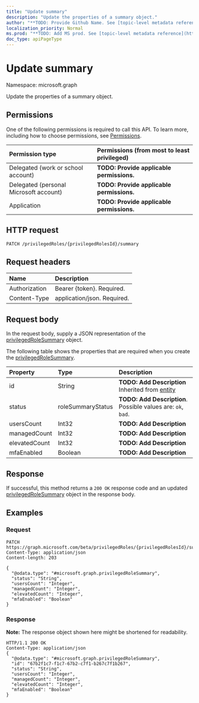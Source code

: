 ```yaml
---
title: "Update summary"
description: "Update the properties of a summary object."
author: "**TODO: Provide Github Name. See [topic-level metadata reference](https://msgo.azurewebsites.net/add/document/guidelines/metadata.html#topic-level-metadata)**"
localization_priority: Normal
ms.prod: "**TODO: Add MS prod. See [topic-level metadata reference](https://msgo.azurewebsites.net/add/document/guidelines/metadata.html#topic-level-metadata)**"
doc_type: apiPageType
---
```


# Update summary
Namespace: microsoft.graph

Update the properties of a summary object.

## Permissions
One of the following permissions is required to call this API. To learn more, including how to choose permissions, see [Permissions](/concepts/permissions-reference.md).

|Permission type|Permissions (from most to least privileged)|
|:---|:---|
|Delegated (work or school account)|**TODO: Provide applicable permissions.**|
|Delegated (personal Microsoft account)|**TODO: Provide applicable permissions.**|
|Application|**TODO: Provide applicable permissions.**|

## HTTP request

<!-- {
  "blockType": "ignored"
}
-->
``` http
PATCH /privilegedRoles/{privilegedRolesId}/summary
```

## Request headers
|Name|Description|
|:---|:---|
|Authorization|Bearer {token}. Required.|
|Content-Type|application/json. Required.|

## Request body
In the request body, supply a JSON representation of the [privilegedRoleSummary](../resources/privilegedrolesummary.md) object.

The following table shows the properties that are required when you create the [privilegedRoleSummary](../resources/privilegedrolesummary.md).

|Property|Type|Description|
|:---|:---|:---|
|id|String|**TODO: Add Description** Inherited from [entity](../resources/entity.md)|
|status|roleSummaryStatus|**TODO: Add Description**. Possible values are: `ok`, `bad`.|
|usersCount|Int32|**TODO: Add Description**|
|managedCount|Int32|**TODO: Add Description**|
|elevatedCount|Int32|**TODO: Add Description**|
|mfaEnabled|Boolean|**TODO: Add Description**|



## Response

If successful, this method returns a `200 OK` response code and an updated [privilegedRoleSummary](../resources/privilegedrolesummary.md) object in the response body.

## Examples

### Request
<!-- {
  "blockType": "request",
  "name": "update_summary"
}
-->
``` http
PATCH https://graph.microsoft.com/beta/privilegedRoles/{privilegedRolesId}/summary
Content-Type: application/json
Content-length: 203

{
  "@odata.type": "#microsoft.graph.privilegedRoleSummary",
  "status": "String",
  "usersCount": "Integer",
  "managedCount": "Integer",
  "elevatedCount": "Integer",
  "mfaEnabled": "Boolean"
}
```


### Response
**Note:** The response object shown here might be shortened for readability.
<!-- {
  "blockType": "response",
  "truncated": true
}
-->
``` http
HTTP/1.1 200 OK
Content-Type: application/json
{
  "@odata.type": "#microsoft.graph.privilegedRoleSummary",
  "id": "67b2f1c7-f1c7-67b2-c7f1-b267c7f1b267",
  "status": "String",
  "usersCount": "Integer",
  "managedCount": "Integer",
  "elevatedCount": "Integer",
  "mfaEnabled": "Boolean"
}
```

